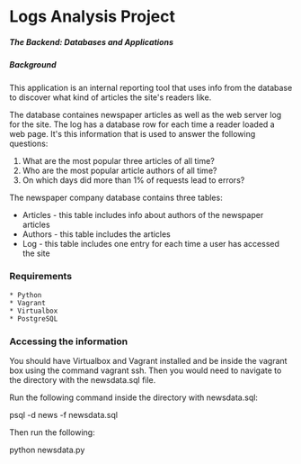 
# Logs Analysis Project
##### The Backend: Databases and Applications

##### Background
This application is an internal reporting tool that uses info from the database to discover what kind of articles the site's readers like.

The database containes newspaper articles as well as the web server log for the site. The log has a database row for each time a reader loaded a web page. It's this information that is used to answer the following questions:

  1. What are the most popular three articles of all time?
  2. Who are the most popular article authors of all time?
  3. On which days did more than 1% of requests lead to errors?

The newspaper company database contains three tables: 
* Articles - this table includes info about authors of the newspaper articles
* Authors - this table includes the articles
* Log - this table includes one entry for each time a user has accessed the site
  
### Requirements
    * Python
    * Vagrant
    * Virtualbox
    * PostgreSQL
    
### Accessing the information

You should have Virtualbox and Vagrant installed and be inside the vagrant box using the command vagrant ssh. Then you would need to navigate to the directory with the newsdata.sql file.

Run the following command inside the directory with newsdata.sql:

psql -d news -f newsdata.sql

Then run the following:

python newsdata.py


    
 
